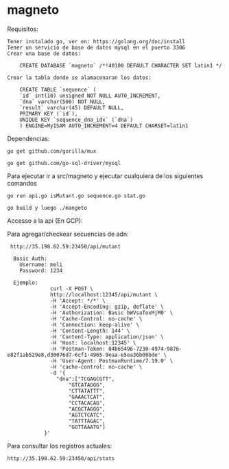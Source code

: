 # magneto

Requisitos:

    Tener instalado go, ver en: https://golang.org/doc/install
    Tener un servicio de base de datos mysql en el puerto 3306
    Crear una base de datos:
    
        CREATE DATABASE `magneto` /*!40100 DEFAULT CHARACTER SET latin1 */
    
    Crear la tabla donde se alamacenaran los datos:
    
        CREATE TABLE `sequence` (
        `id` int(10) unsigned NOT NULL AUTO_INCREMENT,
        `dna` varchar(500) NOT NULL,
        `result` varchar(45) DEFAULT NULL,
        PRIMARY KEY (`id`),
        UNIQUE KEY `sequence_dna_idx` (`dna`)
        ) ENGINE=MyISAM AUTO_INCREMENT=4 DEFAULT CHARSET=latin1
        
Dependencias:

    go get github.com/gorilla/mux

    go get github.com/go-sql-driver/mysql

Para ejecutar ir a src/magneto y ejecutar cualquiera de los siguientes comandos
    
    go run api.go isMutant.go sequence.go stat.go
    
    go build y luego ./mangeto
    

Accesso a la api (En GCP): 


Para agregar/checkear secuencias de adn:

     http://35.198.62.59:23450/api/mutant
  
      Basic Auth:
        Username: meli
        Password: 1234

      Ejemplo:
                  curl -X POST \
                  http://localhost:12345/api/mutant \
                  -H 'Accept: */*' \
                  -H 'Accept-Encoding: gzip, deflate' \
                  -H 'Authorization: Basic bWVsaToxMjM0' \
                  -H 'Cache-Control: no-cache' \
                  -H 'Connection: keep-alive' \
                  -H 'Content-Length: 144' \
                  -H 'Content-Type: application/json' \
                  -H 'Host: localhost:12345' \
                  -H 'Postman-Token: 84b65496-7230-4974-9876-e82f1ab529e8,d30076d7-6cf1-4965-9eaa-e5ea36b08bde' \
                  -H 'User-Agent: PostmanRuntime/7.19.0' \
                  -H 'cache-control: no-cache' \
                  -d '{
                    "dna":["TCGAGCGTT",
                        "GTCATAGGG",
                        "CTTATATTT",
                        "GAAACTCAT",
                        "CCTACACAG",
                        "ACGCTAGGG",
                        "AGTCTCATC",
                        "TATTTAGAC",
                        "GGTTAAATG"]
                }'
  
        
Para consultar los registros actuales:

    http://35.198.62.59:23450/api/stats
